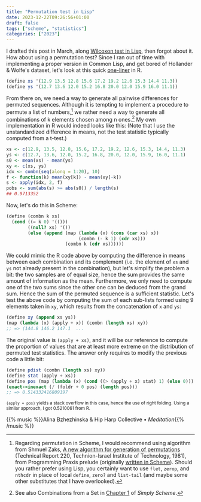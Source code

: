 ```yaml
---
title: "Permutation test in Lisp"
date: 2023-12-22T09:26:56+01:00
draft: false
tags: ["scheme", "statistics"]
categories: ["2023"]
---
```


I drafted this post in March, along [Wilcoxon test in Lisp](/post/wilcoxon-test-in-lisp/), then forgot about it. How about using a permutation test? Since I ran out of time with implementing a proper version in Common Lisp, and get bored of Hollander & Wolfe's dataset, let's look at this quick [one-liner](https://stats.stackexchange.com/a/43967) in R.

```scheme
(define xs '(12.9 13.5 12.8 15.6 17.2 19.2 12.6 15.3 14.4 11.3))
(define ys '(12.7 13.6 12.0 15.2 16.8 20.0 12.0 15.9 16.0 11.1))
```

From there on, we need a way to generate all pairwise differences for permuted sequences. Although it is tempting to implement a procedure to permute a list of numbers,[^1] we rather need a way to generate all combinations of k elements chosen among n ones.[^2] My own implementation in R would indeed looks like this: (Note that I use the unstandardized difference in means, not the test statistic typically computed from a t-test.)

```r
xs <- c(12.9, 13.5, 12.8, 15.6, 17.2, 19.2, 12.6, 15.3, 14.4, 11.3)
ys <- c(12.7, 13.6, 12.0, 15.2, 16.8, 20.0, 12.0, 15.9, 16.0, 11.1)
s0 <- mean(xs) - mean(ys)
xy <- c(xs, ys)
idx <- combn(seq(along = 1:20), 10)
f <- function(k) mean(xy[k]) - mean(xy[-k])
s <- apply(idx, 2, f)
pobs <- sum(abs(s) >= abs(s0)) / length(s)
## 0.9713352
```

Now, let's do this in Scheme:

```scheme
(define (combn k xs)
  (cond ((= k 0) '(()))
        ((null? xs) '())
        (else (append (map (lambda (x) (cons (car xs) x))
                           (combn (- k 1) (cdr xs)))
                      (combn k (cdr xs))))))
```

We could mimic the R code above by computing the difference in means between each combination and its complement (i.e. the element of `xs` and `ys` not already present in the combination), but let's simplify the problem a bit: the two samples are of equal size, hence the sum provides the same amount of information as the mean. Furthermore, we only need to compute one of the two sums since the other one can be deduced from the grand sum. Hence the sum of the permuted sequence is a sufficient statistic. Let's test the above code by computing the sum of each sub-lists formed using 9 elements taken in `xy`, which results from the concatenation of `x` and `ys`:

```scheme
(define xy (append xs ys))
(map (lambda (x) (apply + x)) (combn (length xs) xy))
;; => (144.8 146.2 147.1  ...
```

The original value is `(apply + xs)`, and it will be our reference to compute the proportion of values that are at least more extreme on the distribution of permuted test statistics. The answer only requires to modify the previous code a little bit:

```scheme
(define pdist (combn (length xs) xy))
(define stat (apply + xs))
(define pos (map (lambda (x) (cond ((> (apply + x) stat) 1) (else 0))) pdist))
(exact->inexact (/ (foldr + 0 pos) (length pos)))
;; => 0.514332416809197
```
<small>`(apply + pos)` yields a stack overflow in this case, hence the use of right folding. Using a similar approach, I got 0.5210061 from R.</small>

{{% music %}}Alina Bzhezhinska & Hip Harp Collective • _Meditation_{{% /music %}}

[^1]: Regarding permutation in Scheme, I would recommend using algorithm from Shmuel Zaks, [A new algorithm for generation of permutations](https://link.springer.com/article/10.1007/BF01937486) (Technical Report 220, Technion-Israel Institute of Technology, 1981), from Programming Praxis prelude (originally [written in Scheme](https://programmingpraxis.com/contents/standard-prelude/#comment-2790)). Should you rather prefer using Lisp, you certainly want to use `flet`, `zerop`, and `nthcdr` in place of local `define`, `zero?` and `list-tail` (and maybe some other substitutes that I have overlooked).
[^2]: See also Combinations from a Set in [Chapter 1](https://people.eecs.berkeley.edu/~bh/ssch1/showing.html) of _Simply Scheme_.
